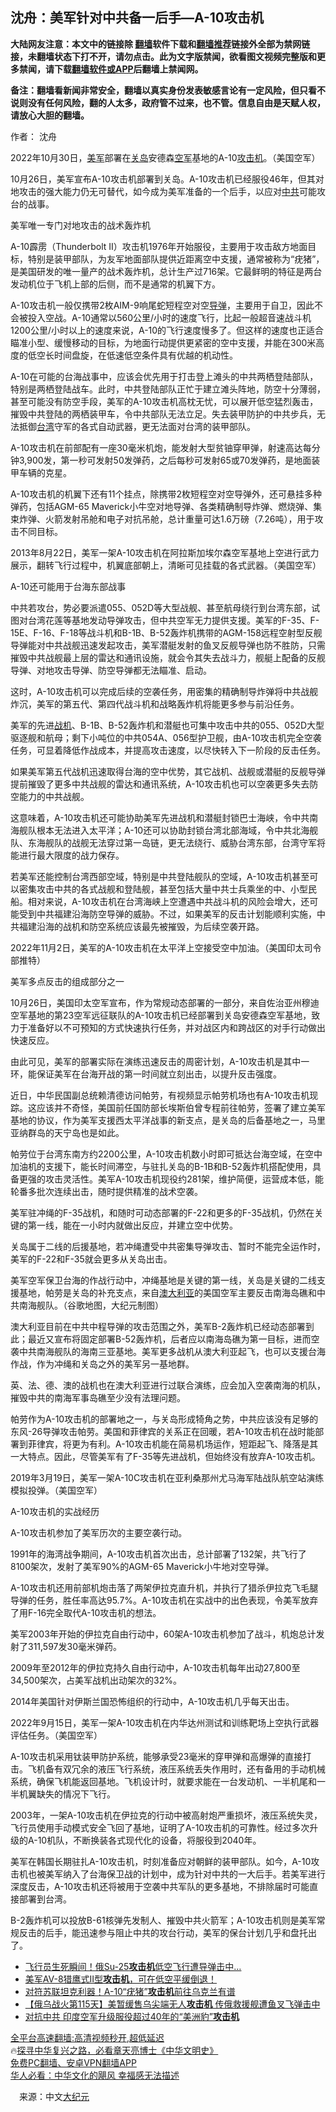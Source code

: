  <!-- 面包屑导航 --> <h2>沈舟：美军针对中共备一后手—A-10攻击机</h2> <p class="notice"><b>大陆网友注意：本文中的链接除 <a href="https://github.com/bannedbook/fanqiang" >翻墙</a>软件下载和<a href="https://github.com/killgcd/justmysocks/blob/master/README.md">翻墙推荐</a>链接外全部为禁网链接，未翻墙状态下打不开，请勿点击。此为文字版禁闻，欲看图文视频完整版和更多禁闻，请下载<a href="https://github.com/bannedbook/fanqiang">翻墙软件或APP</a>后翻墙上禁闻网。</p><p>备注：翻墙看新闻非常安全，翻墙以真实身份发表敏感言论有一定风险，但只看不说则没有任何风险，翻的人太多，政府管不过来，也不管。信息自由是天赋人权，请放心大胆的翻墙。</b></p>  <div class="entry"> <p>作者： 沈舟</p> <p id="conimg">2022年10月30日，<a href="https://www.bannedbook.org/bnews/tag/%e7%be%8e%e5%86%9b/" class="st_tag internal_tag" rel="tag" title="标签 美军 下的日志">美军</a>部署在<a href="https://www.bannedbook.org/bnews/tag/%E5%85%B3%E5%B2%9B/" class="st_tag internal_tag" rel="tag" title="标签 关岛 下的日志">关岛</a>安德森<a href="https://www.bannedbook.org/bnews/tag/%e7%a9%ba%e5%86%9b/" class="st_tag internal_tag" rel="tag" title="标签 空军 下的日志">空军</a>基地的A-10<a href="https://www.bannedbook.org/bnews/tag/%E6%94%BB%E5%87%BB%E6%9C%BA/" class="st_tag internal_tag" rel="tag" title="标签 攻击机 下的日志">攻击机</a>。（美国空军）</p> <p>10月26日，美军宣布A-10攻击机部署到关岛。A-10攻击机已经服役46年，但其对地攻击的强大能力仍无可替代，如今成为美军准备的一个后手，以应对<a href="https://www.bannedbook.org/bnews/tag/%e4%b8%ad%e5%85%b1/" class="st_tag internal_tag" rel="tag" title="标签 中共 下的日志">中共</a>可能攻台的战事。</p> <p>美军唯一专门对地攻击的战术轰炸机</p> <p>A-10霹雳（Thunderbolt II）攻击机1976年开始服役，主要用于攻击敌方地面目标，特别是装甲部队，为友军地面部队提供近距离空中支援，通常被称为“疣猪”，是美国研发的唯一量产的战术轰炸机，总计生产过716架。它最鲜明的特征是两台发动机位于飞机上部的后侧，而不是通常的机翼下方。</p> <p>A-10攻击机一般仅携带2枚AIM-9响尾蛇短程空对空<a href="https://www.bannedbook.org/bnews/tag/%e5%af%bc%e5%bc%b9/" class="st_tag internal_tag" rel="tag" title="标签 导弹 下的日志">导弹</a>，主要用于自卫，因此不会被投入空战。A-10通常以560公里/小时的速度飞行，比起一般超音速战斗机1200公里/小时以上的速度来说，A-10的飞行速度慢多了。但这样的速度也正适合瞄准小型、缓慢移动的目标，为地面行动提供更紧密的空中支援，并能在300米高度的低空长时间盘旋，在低速低空条件具有优越的机动性。</p> <p>A-10在可能的台海战事中，应该会优先用于打击登上滩头的中共两栖登陆部队，特别是两栖登陆战车。此时，中共登陆部队正忙于建立滩头阵地，防空十分薄弱，甚至可能没有防空手段，美军的A-10攻击机高枕无忧，可以展开低空猛烈轰击，摧毁中共登陆的两栖装甲车，令中共部队无法立足。失去装甲防护的中共步兵，无法抵御<a href="https://www.bannedbook.org/bnews/tag/%e5%8f%b0%e6%b9%be/" class="st_tag internal_tag" rel="tag" title="标签 台湾 下的日志">台湾</a>守军的各式自动武器，更无法面对台湾的装甲部队。</p> <p>A-10攻击机在前部配有一座30毫米机炮，能发射大型贫铀穿甲弹，射速高达每分钟3,900发，第一秒可发射50发弹药，之后每秒可发射65或70发弹药，是地面装甲车辆的克星。</p> <p>A-10攻击机的机翼下还有11个挂点，除携带2枚短程空对空导弹外，还可悬挂多种弹药，包括AGM-65 Maverick小牛空对地导弹、各类精确制导炸弹、燃烧弹、集束炸弹、火箭发射吊舱和电子对抗吊舱，总计重量可达1.6万磅（7.26吨），用于攻击不同目标。</p> <p>2013年8月22日，美军一架A-10攻击机在阿拉斯加埃尔森空军基地上空进行武力展示，翻转飞行过程中，机翼底部朝上，清晰可见挂载的各式武器。（美国空军）</p> <p>A-10还可能用于台海东部战事</p>  <p>中共若攻台，势必要派遣055、052D等大型战舰、甚至航母绕行到台湾东部，试图对台湾花莲等基地发动导弹攻击，但中共空军无力提供支援。美军的F-35、F-15E、F-16、F-18等战斗机和B-1B、B-52轰炸机携带的AGM-158远程空射型反舰导弹能对中共战舰迅速发起攻击，美军潜艇发射的鱼叉反舰导弹也防不胜防，只需摧毁中共战舰最上层的雷达和通讯设施，就会令其失去战斗力，舰艇上配备的反舰导弹、对地攻击导弹、防空导弹都无法瞄准、启动。</p> <p>这时，A-10攻击机可以完成后续的空袭任务，用密集的精确制导炸弹将中共战舰炸沉，美军的第五代、第四代战斗机和战略轰炸机将能更多参与前沿任务。</p> <p>美军的先进<a href="https://www.bannedbook.org/bnews/tag/%e6%88%98%e6%9c%ba/" class="st_tag internal_tag" rel="tag" title="标签 战机 下的日志">战机</a>、B-1B、B-52轰炸机和潜艇也可集中攻击中共的055、052D大型驱逐舰和航母；剩下小吨位的中共054A、056型护卫舰，由A-10攻击机完全空袭任务，可显着降低作战成本，并提高攻击速度，以尽快转入下一阶段的反击任务。</p> <p>如果美军第五代战机迅速取得台海的空中优势，其它战机、战舰或潜艇的反舰导弹提前摧毁了更多中共战舰的雷达和通讯系统，A-10攻击机也可以空袭更多失去防空能力的中共战舰。</p> <p>这意味着，A-10攻击机还可能协助美军先进战机和潜艇封锁巴士海峡，令中共南海舰队根本无法进入太平洋；A-10还可以协助封锁台湾北部海域，令中共北海舰队、东海舰队的战舰无法穿过第一岛链，更无法绕行、威胁台湾东部，台湾守军将能进行最大限度的战力保存。</p> <p>若美军还能控制台湾西部空域，特别是中共登陆舰队的空域，A-10攻击机甚至可以密集攻击中共的各式战舰和登陆舰，甚至包括大量中共士兵乘坐的中、小型民船。相对来说，A-10攻击机在台湾海峡上空遭遇中共战斗机的风险会增大，还可能受到中共福建沿海防空导弹的威胁。不过，如果美军的反击计划能顺利实施，中共福建沿海的战机和防空系统应该最先被摧毁，为后续空袭开路。</p> <p>2022年11月2日，美军的A-10攻击机在太平洋上空接受空中加油。（美国印太司令部推特）</p> <p>美军多点反击的组成部分之一</p> <p>10月26日，美国印太空军宣布，作为常规动态部署的一部分，来自佐治亚州穆迪空军基地的第23空军远征联队的A-10攻击机已经部署到关岛安德森空军基地，致力于准备好以不可预知的方式快速执行任务，并对战区内和跨战区的对手行动做出快速反应。</p> <p>由此可见，美军的部署实际在演练迅速反击的周密计划，A-10攻击机是其中一环，能保证美军在台海开战的第一时间就立刻出击，以提升反击强度。</p> <p>近日，中华民国副总统赖清德访问帕劳，有视频显示帕劳机场也有A-10攻击机现踪。这应该并不奇怪，美国前任国防部长埃斯伯曾专程前往帕劳，签署了建立美军基地的协议，作为美军支援西太平洋战事的新支点，是关岛的后备基地之一，马里亚纳群岛的天宁岛也是如此。</p>  <p>帕劳位于台湾东南方约2200公里，A-10攻击机数小时即可抵达台海空域，在空中加油机的支援下，能长时间滞空，与驻扎关岛的B-1B和B-52轰炸机搭配使用，具备更强的攻击灵活性。美军A-10攻击机现役约281架，维护简便，运营成本低，能轮番多批次连续出击，随时提供精准的战术空袭。</p> <p>美军驻冲绳的F-35战机，和随时可动态部署的F-22和更多的F-35战机，仍然在关键的第一线，能在一小时内就做出反应，并建立空中优势。</p> <p>关岛属于二线的后援基地，若冲绳遭受中共密集导弹攻击、暂时不能完全运作时，美军的F-22和F-35就会更多从关岛出击。</p> <p>美军空军保卫台海的作战行动中，冲绳基地是关键的第一线，关岛是关键的二线支援基地，帕劳是关岛的补充支点，来自<a href="https://www.bannedbook.org/bnews/tag/%e6%be%b3%e5%a4%a7%e5%88%a9%e4%ba%9a/" class="st_tag internal_tag" rel="tag" title="标签 澳大利亚 下的日志">澳大利亚</a>的美国空军主要反击南海岛礁和中共南海舰队。（谷歌地图，大纪元制图）</p> <p>澳大利亚目前在中共中程导弹的攻击范围之外，美军B-2轰炸机已经动态部署到此；最近又宣布将固定部署B-52轰炸机，后者应以南海岛礁为第一目标，进而空袭中共南海舰队的海南三亚基地。美军更多战机从澳大利亚起飞，也可以支援台海作战，作为冲绳和关岛之外的美军另一基地群。</p> <p>英、法、德、澳的战机也在澳大利亚进行过联合演练，应会加入空袭南海的机队，摧毁中共的南海军事岛礁至少没有法理问题。</p> <p>帕劳作为A-10攻击机的部署地之一，与关岛形成犄角之势，中共应该没有足够的东风-26导弹攻击帕劳。美国和菲律宾的关系正在回暖，若A-10攻击机在战时能部署到菲律宾，将更为有利。A-10攻击机能在简易机场运作，短距起飞、降落是其一大特点。因此，尽管美军有了F-35等先进战机，但始终没有放弃A-10攻击机。</p> <p>2019年3月19日，美军一架A-10C攻击机在亚利桑那州尤马海军陆战队航空站演练模拟投弹。（美国空军）</p> <p>A-10攻击机的实战经历</p> <p>A-10攻击机参加了美军历次的主要空袭行动。</p> <p>1991年的海湾战争期间，A-10攻击机首次出击，总计部署了132架，共飞行了8100架次，发射了美军90%的AGM-65 Maverick小牛地对空导弹。</p>  <p>A-10攻击机还用前部机炮击落了两架伊拉克直升机，并执行了猎杀伊拉克飞毛腿导弹的任务，胜任率高达95.7%。A-10攻击机在实战中的出色表现，令美军放弃了用F-16完全取代A-10攻击机的想法。</p> <p>美军2003年开始的伊拉克自由行动中，60架A-10攻击机参加了战斗，机炮总计发射了311,597发30毫米弹药。</p> <p>2009年至2012年的伊拉克持久自由行动中，A-10攻击机每年出动27,800至34,500架次，占美军战机出动架次的32%。</p> <p>2014年美国针对伊斯兰国恐怖组织的行动中，A-10攻击机几乎每天出击。</p> <p>2022年9月15日，美军一架A-10攻击机在内华达州测试和训练靶场上空执行武器评估任务。（美国空军）</p> <p>A-10攻击机采用钛装甲防护系统，能够承受23毫米的穿甲弹和高爆弹的直接打击。飞机备有双冗余的液压飞行系统，液压系统丢失作用时，还有备用的手动机械系统，确保飞机能返回基地。飞机设计时，就要求能在一台发动机、一半机尾和一半机翼缺失的情况下飞行。</p> <p>2003年，一架A-10攻击机在伊拉克的行动中被高射炮严重损坏，液压系统失灵，飞行员使用手动模式安全飞回了基地，证明了A-10攻击机的可靠性。经过多次升级的A-10机队，不断换装各式现代化的设备，将服役到2040年。</p> <p>美军在韩国长期驻扎A-10攻击机，时刻准备应对朝鲜的装甲部队。如今，A-10攻击机也被美军纳入了台海保卫战的计划中，成为针对中共的一大后手。若美军进行深度反击，A-10攻击机还将被用于空袭中共军队的更多基地，不排除届时可能直接部署到台湾。</p> <p>B-2轰炸机可以投放B-61核弹先发制人、摧毁中共火箭军；A-10攻击机则是美军常规反击的后手，能迅速参与阻止中共的攻台行动，美军的保台计划几乎和盘托出了。</p> <!--<div id="taboola-mid-1"></div>--><ul class='op-related-articles' title='相关阅读'> <li><a href='https://www.bannedbook.org/bnews/worldnews/20221025/1801850.html' target='_blank'>飞行员生死瞬间！俄Su-25<b>攻击机</b>低空飞行遭导弹击中…</a></li> <li><a href='https://www.bannedbook.org/bnews/comments/20221008/1794495.html' target='_blank'>美军AV-8猎鹰式II型<b>攻击机</b>，可在低空平缓倒退！</a></li> <li><a href='https://www.bannedbook.org/bnews/worldnews/20220822/1774776.html' target='_blank'>对符苏联坦克利器！A-10“疣猪”<b>攻击机</b>前往乌克兰有谱</a></li> <li><a href='https://www.bannedbook.org/bnews/comments/20220618/1747362.html' target='_blank'>【俄乌战火第115天】美暂缓售乌尖端无人<b>攻击机</b> 传俄救援舰遭鱼叉飞弹击中</a></li> <li><a href='https://www.bannedbook.org/bnews/cbnews/20220602/1740643.html' target='_blank'>对抗中共 印度空军升级服役超过40年的“美洲豹”<b>攻击机</b></a></li> </ul> <p class="texttj"> <a href="https://github.com/bannedbook/fanqiang/wiki/V2ray%E6%9C%BA%E5%9C%BA" target="_blank">全平台高速翻墙:高清视频秒开,超低延迟</a><br/> 🔥<a href="https://www.bannedbook.org/bnews/comments/20220808/1768773.html" target="_blank">探寻中华复兴之路，必看章天亮博士《中华文明史》</a><br/> <a href="https://github.com/bannedbook/fanqiang/wiki/%E7%A6%81%E9%97%BB%E7%BD%91%E5%AE%89%E5%8D%93%E7%BF%BB%E5%A2%99%E6%96%B0%E9%97%BBAPP" target="_blank">免费PC翻墙、安卓VPN翻墙APP</a><br/> <a href="https://www.bannedbook.org/bnews/comments/20220220/1694796.html" target="_blank">华人必看：中华文化的飓风 幸福感无法描述</a><br/> </p><p class="src-info">　来源：中文<span class='wp_keywordlink_affiliate'><a href="http://www.epochtimes.com/" title="大纪元" target="_blank">大纪元</a></span> </p> <a name='sharetosocial'></a> <div style="margin-bottom:5px;padding-bottom:5px;clear:both"> <div id="archive-pix-1" class="banner-ads"> <!-- AuctionX Display platform tag START --> <div id="27602x728x90x621x_ADSLOT1" clicktrack="%%CLICK_URL_ESC%%"></div>  <!-- AuctionX Display platform tag END --> </div> <div id="archive-pix-2" class="banner-ads"> <!-- AuctionX Display platform tag START --> <div id="27556x300x250x621x_ADSLOT1" clicktrack="%%CLICK_URL_ESC%%" style="margin:0 auto;text-align:center"></div>  <!-- AuctionX Display platform tag END --> </div> </div>  <div id="archive-pix-1" class="banner-ads"> <!-- AuctionX Display platform tag START --> <div id="27603x728x90x621x_ADSLOT1" clicktrack="%%CLICK_URL_ESC%%"></div>  <!-- AuctionX Display platform tag END --> </div> </div><!--END ENTRY--> 